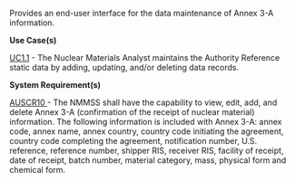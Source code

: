 Provides an end-user interface for the data maintenance of Annex 3-A information.

**Use Case(s)**

<a href="https://dev.azure.com/Link-Technologies/NMMSS%20Requirements/_workitems/edit/10/" target="_blank">UC1.1</a> - The Nuclear Materials Analyst maintains the Authority Reference static data by adding, updating, and/or deleting data records.

**System Requirement(s)**

<a href="https://dev.azure.com/Link-Technologies/NMMSS%20Requirements/_workitems/edit/68/" target="_blank">AUSCR10 </a> - The NMMSS shall have the capability to view, edit, add, and delete Annex 3-A (confirmation of the receipt of nuclear material) information. The following information is included with Annex 3-A: annex code, annex name, annex country, country code initiating the agreement, country code completing the agreement, notification number, U.S. reference, reference number, shipper RIS, receiver RIS, facility of receipt, date of receipt, batch number, material category, mass, physical form and chemical form.